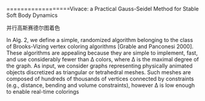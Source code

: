 ==================Vivace: a Practical Gauss-Seidel Method for Stable Soft Body Dynamics  

并行高斯赛德尔图着色

In Alg. 2, we define a simple, randomized algorithm belonging
to the class of Brooks-Vizing vertex coloring algorithms [Grable
and Panconesi 2000]. These algorithms are appealing because they
are simple to implement, fast, and use considerably fewer than ∆
colors, where ∆ is the maximal degree of the graph. As input,
we consider graphs representing physically animated objects discretized as triangular or tetrahedral meshes. Such meshes are composed of hundreds of thousands of vertices connected by constraints
(e.g., distance, bending and volume constraints), however ∆ is low
enough to enable real-time colorings  

